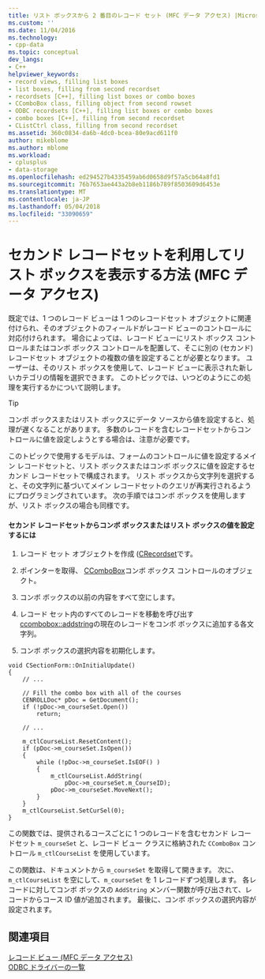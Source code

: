 ```yaml
---
title: リスト ボックスから 2 番目のレコード セット (MFC データ アクセス) |Microsoft ドキュメント
ms.custom: ''
ms.date: 11/04/2016
ms.technology:
- cpp-data
ms.topic: conceptual
dev_langs:
- C++
helpviewer_keywords:
- record views, filling list boxes
- list boxes, filling from second recordset
- recordsets [C++], filling list boxes or combo boxes
- CComboBox class, filling object from second rowset
- ODBC recordsets [C++], filling list boxes or combo boxes
- combo boxes [C++], filling from second recordset
- CListCtrl class, filling from second recordset
ms.assetid: 360c0834-da6b-4dc0-bcea-80e9acd611f0
author: mikeblome
ms.author: mblome
ms.workload:
- cplusplus
- data-storage
ms.openlocfilehash: ed294527b4335459ab6d0658d9f57a5cb64a8fd1
ms.sourcegitcommit: 76b7653ae443a2b8eb1186b789f8503609d6453e
ms.translationtype: MT
ms.contentlocale: ja-JP
ms.lasthandoff: 05/04/2018
ms.locfileid: "33090659"
---
```

# <a name="filling-a-list-box-from-a-second-recordset--mfc-data-access"></a>セカンド レコードセットを利用してリスト ボックスを表示する方法 (MFC データ アクセス)
既定では、1 つのレコード ビューは 1 つのレコードセット オブジェクトに関連付けられ、そのオブジェクトのフィールドがレコード ビューのコントロールに対応付けられます。 場合によっては、レコード ビューにリスト ボックス コントロールまたはコンボ ボックス コントロールを配置して、そこに別の (セカンド) レコードセット オブジェクトの複数の値を設定することが必要となります。 ユーザーは、そのリスト ボックスを使用して、レコード ビューに表示された新しいカテゴリの情報を選択できます。 このトピックでは、いつどのようにこの処理を実行するかについて説明します。  
  
> [!TIP]
>  コンボ ボックスまたはリスト ボックスにデータ ソースから値を設定すると、処理が遅くなることがあります。 多数のレコードを含むレコードセットからコントロールに値を設定しようとする場合は、注意が必要です。  
  
 このトピックで使用するモデルは、フォームのコントロールに値を設定するメイン レコードセットと、リスト ボックスまたはコンボ ボックスに値を設定するセカンド レコードセットで構成されます。 リスト ボックスから文字列を選択すると、その文字列に基づいてメイン レコードセットのクエリが再実行されるようにプログラミングされています。 次の手順ではコンボ ボックスを使用しますが、リスト ボックスの場合も同様です。  
  
#### <a name="to-fill-a-combo-box-or-list-box-from-a-second-recordset"></a>セカンド レコードセットからコンボ ボックスまたはリスト ボックスの値を設定するには  
  
1.  レコード セット オブジェクトを作成 ([CRecordset](../mfc/reference/crecordset-class.md)です。  
  
2.  ポインターを取得、 [CComboBox](../mfc/reference/ccombobox-class.md)コンボ ボックス コントロールのオブジェクト。  
  
3.  コンボ ボックスの以前の内容をすべて空にします。  
  
4.  レコード セット内のすべてのレコードを移動を呼び出す[ccombobox::addstring](../mfc/reference/ccombobox-class.md#addstring)の現在のレコードをコンボ ボックスに追加する各文字列。  
  
5.  コンボ ボックスの選択内容を初期化します。  
  
```  
void CSectionForm::OnInitialUpdate()  
{  
    // ...  
  
    // Fill the combo box with all of the courses  
    CENROLLDoc* pDoc = GetDocument();  
    if (!pDoc->m_courseSet.Open())  
        return;  
  
    // ...  
  
    m_ctlCourseList.ResetContent();  
    if (pDoc->m_courseSet.IsOpen())  
    {   
        while (!pDoc->m_courseSet.IsEOF() )  
        {  
            m_ctlCourseList.AddString(  
                pDoc->m_courseSet.m_CourseID);  
            pDoc->m_courseSet.MoveNext();  
        }  
    }  
    m_ctlCourseList.SetCurSel(0);  
}  
```  
  
 この関数では、提供されるコースごとに 1 つのレコードを含むセカンド レコードセット `m_courseSet` と、レコード ビュー クラスに格納された `CComboBox` コントロール `m_ctlCourseList` を使用しています。  
  
 この関数は、ドキュメントから `m_courseSet` を取得して開きます。 次に、`m_ctlCourseList` を空にして、`m_courseSet` を 1 レコードずつ処理します。 各レコードに対してコンボ ボックスの `AddString` メンバー関数が呼び出されて、レコードからコース ID 値が追加されます。 最後に、コンボ ボックスの選択内容が設定されます。  
  
## <a name="see-also"></a>関連項目  
 [レコード ビュー (MFC データ アクセス)](../data/record-views-mfc-data-access.md)   
 [ODBC ドライバーの一覧](../data/odbc/odbc-driver-list.md)